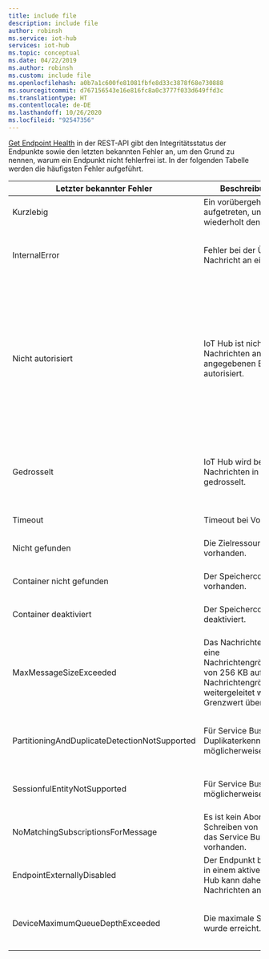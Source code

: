 ```yaml
---
title: include file
description: include file
author: robinsh
ms.service: iot-hub
services: iot-hub
ms.topic: conceptual
ms.date: 04/22/2019
ms.author: robinsh
ms.custom: include file
ms.openlocfilehash: a0b7a1c600fe81081fbfe8d33c3878f68e730888
ms.sourcegitcommit: d767156543e16e816fc8a0c3777f033d649ffd3c
ms.translationtype: HT
ms.contentlocale: de-DE
ms.lasthandoff: 10/26/2020
ms.locfileid: "92547356"
---
```

[Get Endpoint Health](https://docs.microsoft.com/rest/api/iothub/iothubresource/getendpointhealth#iothubresource_getendpointhealth) in der REST-API gibt den Integritätsstatus der Endpunkte sowie den letzten bekannten Fehler an, um den Grund zu nennen, warum ein Endpunkt nicht fehlerfrei ist. In der folgenden Tabelle werden die häufigsten Fehler aufgeführt.

|Letzter bekannter Fehler|Beschreibung/Auftreten|Mögliche Entschärfung|
|-----|-----|-----|
|Kurzlebig|Ein vorübergehender Fehler ist aufgetreten, und IoT Hub wiederholt den Vorgang.|Beobachten Sie [Ressourcenprotokolle zu Routen](https://docs.microsoft.com/azure/iot-hub/monitor-service-reference#routes).|
|InternalError|Fehler bei der Übermittlung einer Nachricht an einen Endpunkt.|Dies ist eine interne Ausnahme, untersuchen Sie aber auch die [Ressourcenprotokolle zu Routen](https://docs.microsoft.com/azure/iot-hub/monitor-service-reference#routes).|
|Nicht autorisiert|IoT Hub ist nicht zum Senden von Nachrichten an den angegebenen Endpunkt autorisiert.|Überprüfen Sie, ob die Verbindungszeichenfolge für den Endpunkt auf dem neuesten Stand ist. Wenn sie sich geändert hat, sollten Sie ein Update für Ihre IoT Hub in Erwägung ziehen. Wenn der Endpunkt eine verwaltete Identität verwendet, überprüfen Sie, ob der IoT Hub-Prinzipal über die erforderlichen Berechtigungen für das Ziel verfügt.|
|Gedrosselt|IoT Hub wird beim Schreiben von Nachrichten in den Endpunkt gedrosselt.|Überprüfen Sie die Drosselungslimits für den betroffenen Endpunkt. Ändern Sie die Konfigurationen, damit der Endpunkt bei Bedarf hochskaliert wird.|
|Timeout|Timeout bei Vorgang.|Wiederholen Sie den Vorgang.|
|Nicht gefunden|Die Zielressource ist nicht vorhanden.|Stellen Sie sicher, dass die Zielressource vorhanden ist.|
|Container nicht gefunden|Der Speichercontainer ist nicht vorhanden.|Stellen Sie sicher, dass der Speichercontainer vorhanden ist.|
|Container deaktiviert|Der Speichercontainer ist deaktiviert.|Stellen Sie sicher, dass der Speichercontainer aktiviert ist.|
|MaxMessageSizeExceeded|Das Nachrichtenrouting weist eine Nachrichtengrößenbeschränkung von 256 KB auf. Die Nachrichtengröße, die weitergeleitet wird, hat diesen Grenzwert überschritten.|Überprüfen Sie, ob die Größe der Nachricht verringert werden kann, indem Sie weniger Anwendungseigenschaften oder weniger Nachrichtenergänzungen verwenden.|
|PartitioningAndDuplicateDetectionNotSupported|Für Service Bus ist Duplikaterkennung möglicherweise nicht aktiviert.|Deaktivieren Sie Duplikaterkennung in Service Bus, oder verwenden Sie eine Entität ohne Duplikaterkennung.|
|SessionfulEntityNotSupported|Für Service Bus sind Sitzungen möglicherweise nicht aktiviert.|Deaktivieren Sie die Sitzung in Service Bus, oder verwenden Sie eine Entität ohne Sitzungen.|
|NoMatchingSubscriptionsForMessage|Es ist kein Abonnement zum Schreiben von Nachrichten für das Service Bus-Thema vorhanden.|Erstellen Sie ein Abonnement für IoT Hub- Nachrichten, an die die Weiterleitung erfolgen soll.|
|EndpointExternallyDisabled|Der Endpunkt befindet sich nicht in einem aktiven Zustand, IoT Hub kann daher keine Nachrichten an ihn senden.|Aktivieren Sie den Endpunkt, um ihn erneut in den aktiven Zustand zu versetzen.|
|DeviceMaximumQueueDepthExceeded|Die maximale Service Bus-Größe wurde erreicht.|Entfernen Sie Nachrichten aus den Ziel-Event Hubs, damit neue Nachrichten in den Event Hubs erfasst werden können.|